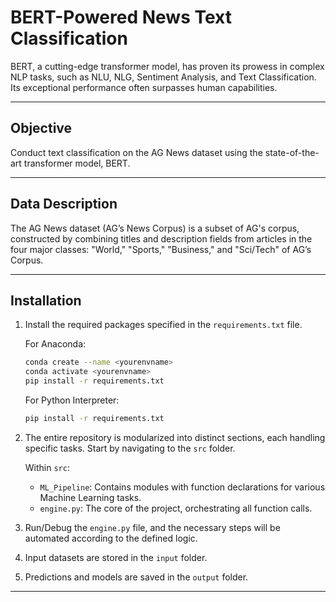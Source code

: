 # BERT-Powered News Text Classification

BERT, a cutting-edge transformer model, has proven its prowess in complex NLP tasks, such as NLU, NLG, Sentiment Analysis, and Text Classification. Its exceptional performance often surpasses human capabilities.

---

## Objective

Conduct text classification on the AG News dataset using the state-of-the-art transformer model, BERT.

---

## Data Description

The AG News dataset (AG’s News Corpus) is a subset of AG's corpus, constructed by combining titles and description fields from articles in the four major classes: "World," "Sports," "Business," and "Sci/Tech" of AG’s Corpus.

---

## Installation

1. Install the required packages specified in the `requirements.txt` file.

   For Anaconda:
   ```bash
   conda create --name <yourenvname>
   conda activate <yourenvname>
   pip install -r requirements.txt
   ```

   For Python Interpreter:
   ```bash
   pip install -r requirements.txt
   ```

2. The entire repository is modularized into distinct sections, each handling specific tasks. Start by navigating to the `src` folder.

   Within `src`:
   - `ML_Pipeline`: Contains modules with function declarations for various Machine Learning tasks.
   - `engine.py`: The core of the project, orchestrating all function calls.

3. Run/Debug the `engine.py` file, and the necessary steps will be automated according to the defined logic.

4. Input datasets are stored in the `input` folder.

5. Predictions and models are saved in the `output` folder.

---
